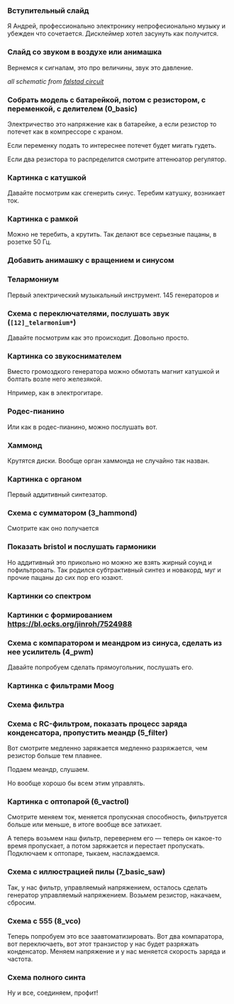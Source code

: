 ### Вступительный слайд
Я Андрей, профессионально электронику непрофесионально музыку и убежден что сочетается. Дисклеймер хотел засунуть как получится.

### Слайд со звуком в воздухе или анимашка
Вернемся к сигналам, это про величины, звук это давление.

_all schematic from [falstad circuit](http://falstad.com/circuit/)_

### Собрать модель с батарейкой, потом с резистором, с переменкой, с делителем (0_basic)
Электричество это напряжение как в батарейке, а если резистор то потечет как в компрессоре с краном.

Если переменку подать то интереснее потечет будет мигать гудеть.

Если два резистора то распределится смотрите аттенюатор регулятор.

### Картинка с катушкой
Давайте посмотрим как сгенерить синус. Теребим катушку, возникает ток.

### Картинка с рамкой
Можно не теребить, а крутить. Так делают все серьезные пацаны, в розетке 50 Гц.

### Добавить анимашку с вращением и синусом

### Телармониум
Первый электрический музыкальный инструмент. 145 генераторов и 

### Схема с переключателями, послушать звук (`[12]_telarmonium*`)
Давайте посмотрим как это происходит. Довольно просто.

### Картинка со звукоснимателем
Вместо громоздкого генератора можно обмотать магнит катушкой и болтать возле него железякой.

Нпример, как в электрогитаре.

### Родес-пианино
Или как в родес-пианино, можно послушать вот.

### Хаммонд
Крутятся диски.
Вообще орган хаммонда не случайно так назван.

### Картинка с органом
Первый аддитивный синтезатор.

### Схема с сумматором (3_hammond)
Смотрите как оно получается

### Показать bristol и послушать гармоники

Но аддитивный это прикольно но можно же взять жирный соунд и пофильтровать. Так родился субтрактивный синтез и новакорд, муг и прочие пацаны до сих пор его юзают.

### Картинки со спектром 
### Картинки с формированием https://bl.ocks.org/jinroh/7524988

### Схема с компаратором и меандром из синуса, сделать из нее усилитель (4_pwm)
Давайте попробуем сделать прямоугольник, послушать его.

### Картинка с фильтрами Moog
### Схема фильтра

### Схема с RC-фильтром, показать процесс заряда конденсатора, пропустить меандр (5_filter)
Вот смотрите медленно заряжается медленно разряжается, чем резистор больше тем плавнее.

Подаем меандр, слушаем.

Но вообще хорошо бы всем этим управлять.

### Картинка с оптопарой (6_vactrol)
Смотрите меняем ток, меняется пропускная способность, фильтруется больше или меньше, в итоге вообще все затихает.

А теперь возьмем наш фильтр, перевернем его — теперь он какое-то время пропускает, а потом заряжается и перестает пропускать. Подключаем к оптопаре, тыкаем, наслаждаемся.

### Схема с иллюстрацией пилы (7_basic_saw)
Так, у нас фильтр, управляемый напряжением, осталось сделать генератор управляемый напряжением.
Возьмем резистор, накачаем, сбросим.

### Схема с 555 (8_vco)
Теперь попробуем это все заавтоматизировать.
Вот два компаратора, вот переключаеть, вот этот транзистор у нас будет разряжать конденсатор.
Меняем напряжение и у нас меняется скорость заряда и частота.

### Схема полного синта
Ну и все, соединяем, профит!

